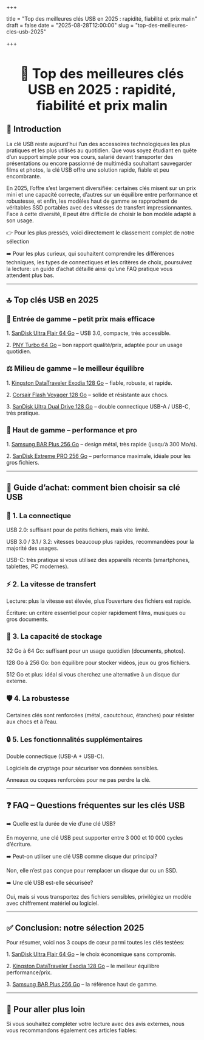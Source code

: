 +++

title = "Top des meilleures clés USB en 2025 : rapidité, fiabilité et prix malin"
draft = false
date = "2025-08-28T12:00:00"
slug = "top-des-meilleures-cles-usb-2025"

+++

<h1 style="text-align:center; font-weight:bold; font-size:2.5em;">📝 Top des meilleures clés USB en 2025 : rapidité, fiabilité et prix malin</h1>

<h2 style="font-weight:bold; font-size:1.5em;">🎯 Introduction</h2>

La clé USB reste aujourd’hui l’un des accessoires technologiques les plus pratiques et les plus utilisés au quotidien. Que vous soyez étudiant en quête d’un support simple pour vos cours, salarié devant transporter des présentations ou encore passionné de multimédia souhaitant sauvegarder films et photos, la clé USB offre une solution rapide, fiable et peu encombrante.

En 2025, l’offre s’est largement diversifiée: certaines clés misent sur un prix mini et une capacité correcte, d’autres sur un équilibre entre performance et robustesse, et enfin, les modèles haut de gamme se rapprochent de véritables SSD portables avec des vitesses de transfert impressionnantes. Face à cette diversité, il peut être difficile de choisir le bon modèle adapté à son usage.

👉 Pour les plus pressés, voici directement le classement complet de notre sélection  

➡️ Pour les plus curieux, qui souhaitent comprendre les différences techniques, les types de connectiques et les critères de choix, poursuivez la lecture: un guide d’achat détaillé ainsi qu’une FAQ pratique vous attendent plus bas.

---

<h2 style="font-weight:bold; font-size:1.5em;">🔝 Top clés USB en 2025</h2>

<h3 style="font-weight:bold; font-size:1.3em;">💸 Entrée de gamme – petit prix mais efficace</h3>

1\. <a href="https://amzn.to/4n1KNwj" target="_blank">SanDisk Ultra Flair 64 Go</a> – USB 3.0, compacte, très accessible.  

2\. <a href="https://amzn.to/4n1KNwj" target="_blank">PNY Turbo 64 Go</a> – bon rapport qualité/prix, adaptée pour un usage quotidien.

<h3 style="font-weight:bold; font-size:1.3em;">⚖️ Milieu de gamme – le meilleur équilibre</h3>

1\. <a href="https://amzn.to/4n1KNwj" target="_blank">Kingston DataTraveler Exodia 128 Go</a> – fiable, robuste, et rapide.  

2\. <a href="https://amzn.to/4n1KNwj" target="_blank">Corsair Flash Voyager 128 Go</a> – solide et résistante aux chocs.  

3\. <a href="https://amzn.to/4n1KNwj" target="_blank">SanDisk Ultra Dual Drive 128 Go</a> – double connectique USB-A / USB-C, très pratique.

<h3 style="font-weight:bold; font-size:1.3em;">🚀 Haut de gamme – performance et pro</h3>

1\. <a href="https://amzn.to/4n1KNwj" target="_blank">Samsung BAR Plus 256 Go</a> – design métal, très rapide (jusqu’à 300 Mo/s).  

2\. <a href="https://amzn.to/4n1KNwj" target="_blank">SanDisk Extreme PRO 256 Go</a> – performance maximale, idéale pour les gros fichiers.

---

<h2 style="font-weight:bold; font-size:1.5em;">🛒 Guide d’achat: comment bien choisir sa clé USB</h2>

<h3 style="font-weight:bold; font-size:1.3em;">🔌 1. La connectique</h3>

USB 2.0: suffisant pour de petits fichiers, mais vite limité.  

USB 3.0 / 3.1 / 3.2: vitesses beaucoup plus rapides, recommandées pour la majorité des usages.  

USB-C: très pratique si vous utilisez des appareils récents (smartphones, tablettes, PC modernes).

<h3 style="font-weight:bold; font-size:1.3em;">⚡ 2. La vitesse de transfert</h3>

Lecture: plus la vitesse est élevée, plus l’ouverture des fichiers est rapide.  

Écriture: un critère essentiel pour copier rapidement films, musiques ou gros documents.

<h3 style="font-weight:bold; font-size:1.3em;">💾 3. La capacité de stockage</h3>

32 Go à 64 Go: suffisant pour un usage quotidien (documents, photos).  

128 Go à 256 Go: bon équilibre pour stocker vidéos, jeux ou gros fichiers.  

512 Go et plus: idéal si vous cherchez une alternative à un disque dur externe.

<h3 style="font-weight:bold; font-size:1.3em;">🛡️ 4. La robustesse</h3>

Certaines clés sont renforcées (métal, caoutchouc, étanches) pour résister aux chocs et à l’eau.

<h3 style="font-weight:bold; font-size:1.3em;">🔒 5. Les fonctionnalités supplémentaires</h3>

Double connectique (USB-A + USB-C).  

Logiciels de cryptage pour sécuriser vos données sensibles.  

Anneaux ou coques renforcées pour ne pas perdre la clé.

---

<h2 style="font-weight:bold; font-size:1.5em;">❓ FAQ – Questions fréquentes sur les clés USB</h2>

➡️ Quelle est la durée de vie d’une clé USB?  

En moyenne, une clé USB peut supporter entre 3 000 et 10 000 cycles d’écriture.

➡️ Peut-on utiliser une clé USB comme disque dur principal?  

Non, elle n’est pas conçue pour remplacer un disque dur ou un SSD.

➡️ Une clé USB est-elle sécurisée?  

Oui, mais si vous transportez des fichiers sensibles, privilégiez un modèle avec chiffrement matériel ou logiciel.

---

<h2 style="font-weight:bold; font-size:1.5em;">✅ Conclusion: notre sélection 2025</h2>

Pour résumer, voici nos 3 coups de cœur parmi toutes les clés testées:  

1\. <a href="https://amzn.to/4n1KNwj" target="_blank">SanDisk Ultra Flair 64 Go</a> – le choix économique sans compromis.  

2\. <a href="https://amzn.to/4n1KNwj" target="_blank">Kingston DataTraveler Exodia 128 Go</a> – le meilleur équilibre performance/prix.  

3\. <a href="https://amzn.to/4n1KNwj" target="_blank">Samsung BAR Plus 256 Go</a> – la référence haut de gamme.

---

<h2 style="font-weight:bold; font-size:1.5em;">🔗 Pour aller plus loin</h2>

Si vous souhaitez compléter votre lecture avec des avis externes, nous vous recommandons également ces articles fiables:
